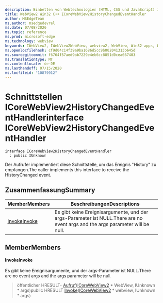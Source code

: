 ```yaml
---
description: Einbetten von Webtechnologien (HTML, CSS und JavaScript) in ihre systemeigenen Anwendungen mit dem Microsoft Edge WebView2-Steuerelement
title: WebView2 Win32 C++ ICoreWebView2HistoryChangedEventHandler
author: MSEdgeTeam
ms.author: msedgedevrel
ms.date: 07/08/2020
ms.topic: reference
ms.prod: microsoft-edge
ms.technology: webview
keywords: IWebView2, IWebView2WebView, webview2, WebView, Win32-apps, Win32, Edge, ICoreWebView2, ICoreWebView2Controller, Browser-Steuerelement, Edge-HTML, ICoreWebView2HistoryChangedEventHandler
ms.openlocfilehash: cf9d04c14f39a9ba1686d5cc9b002041313b645d
ms.sourcegitcommit: f6764f57aed9ab7229e4eb6cc8851d0cea667403
ms.translationtype: MT
ms.contentlocale: de-DE
ms.lasthandoff: 07/15/2020
ms.locfileid: "10879912"
---
```

# <span data-ttu-id="2a376-104">Schnittstellen ICoreWebView2HistoryChangedEventHandler</span><span class="sxs-lookup"><span data-stu-id="2a376-104">interface ICoreWebView2HistoryChangedEventHandler</span></span> 

```
interface ICoreWebView2HistoryChangedEventHandler
  : public IUnknown
```

<span data-ttu-id="2a376-105">Der Aufrufer implementiert diese Schnittstelle, um das Ereignis "History" zu empfangen.</span><span class="sxs-lookup"><span data-stu-id="2a376-105">The caller implements this interface to receive the HistoryChanged event.</span></span>

## <span data-ttu-id="2a376-106">Zusammenfassung</span><span class="sxs-lookup"><span data-stu-id="2a376-106">Summary</span></span>

 <span data-ttu-id="2a376-107">Member</span><span class="sxs-lookup"><span data-stu-id="2a376-107">Members</span></span>                        | <span data-ttu-id="2a376-108">Beschreibungen</span><span class="sxs-lookup"><span data-stu-id="2a376-108">Descriptions</span></span>
--------------------------------|---------------------------------------------
[<span data-ttu-id="2a376-109">Invoke</span><span class="sxs-lookup"><span data-stu-id="2a376-109">Invoke</span></span>](#invoke) | <span data-ttu-id="2a376-110">Es gibt keine Ereignisargumente, und der args-Parameter ist NULL.</span><span class="sxs-lookup"><span data-stu-id="2a376-110">There are no event args and the args parameter will be null.</span></span>

## <span data-ttu-id="2a376-111">Member</span><span class="sxs-lookup"><span data-stu-id="2a376-111">Members</span></span>

#### <span data-ttu-id="2a376-112">Invoke</span><span class="sxs-lookup"><span data-stu-id="2a376-112">Invoke</span></span> 

<span data-ttu-id="2a376-113">Es gibt keine Ereignisargumente, und der args-Parameter ist NULL.</span><span class="sxs-lookup"><span data-stu-id="2a376-113">There are no event args and the args parameter will be null.</span></span>

> <span data-ttu-id="2a376-114">öffentlicher HRESULT- [Aufruf](#invoke)([ICoreWebView2](icorewebview2.md) \* WebView, IUnknown \* args)</span><span class="sxs-lookup"><span data-stu-id="2a376-114">public HRESULT [Invoke](#invoke)([ICoreWebView2](icorewebview2.md) \* webview, IUnknown \* args)</span></span>


